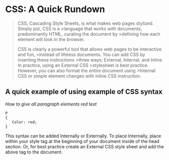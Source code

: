 # CSS: A Quick Rundown

>CSS, Cascading Style Sheets, is what makes web pages stylized. Simply put, CSS is a >language that works with documents, predominantly HTML, curating the document by >defining how each element will look in the browser.  
>
>CSS is clearly a powerful tool that allows web pages to be interactive and fun, >instead of lifeless documents. You can add CSS by inserting these instructions >three ways; External, Internal, and Inline. In practice, using an External CSS >stylesheet is best practice. However, you can also format the entire document using >Internal CSS or simple element changes with Inline CSS instruction.
>

## A quick example of using example of CSS syntax

*How to give all paragraph elements red text*

```
P
{
   Color: red;
}
```

This syntax can be added Internally or Externally. To place Internally, place within your style tag at the beginning of your document inside of the head section. Or, for best practice create an External CSS style sheet and add the above tag to the document.
